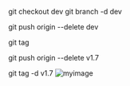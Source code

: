  git checkout dev
 git branch -d dev


git push origin --delete dev

 git tag 

 git push origin --delete v1.7

git tag -d v1.7
![myimage](https://www.google.com/url?sa=i&url=https%3A%2F%2Fwww.theguardian.com%2Flifeandstyle%2F2020%2Fsep%2F05%2Fwhat-cats-mean-by-miaow-japans-pet-guru-knows-just-what-your-feline-friend-wants&psig=AOvVaw17ujeh0hSqGDiALROQEBSf&ust=1705348294668000&source=images&cd=vfe&opi=89978449&ved=0CBIQjRxqFwoTCOC5g93T3YMDFQAAAAAdAAAAABAD)
